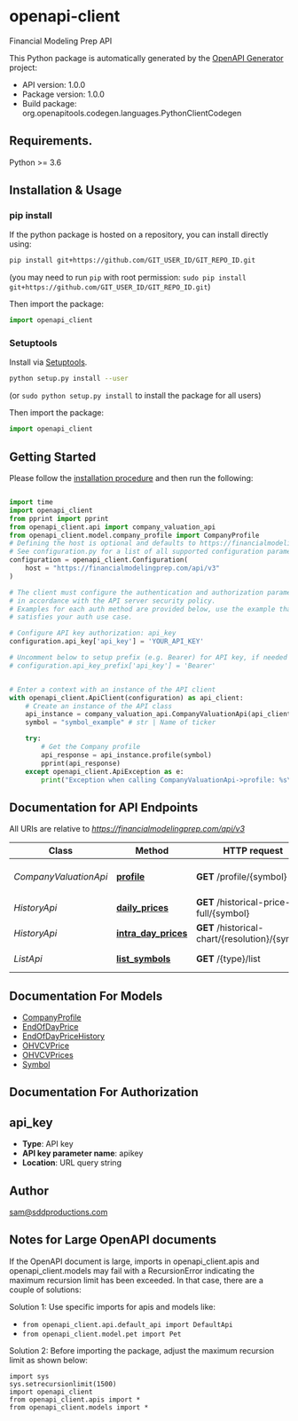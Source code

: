 # openapi-client
Financial Modeling Prep API

This Python package is automatically generated by the [OpenAPI Generator](https://openapi-generator.tech) project:

- API version: 1.0.0
- Package version: 1.0.0
- Build package: org.openapitools.codegen.languages.PythonClientCodegen

## Requirements.

Python >= 3.6

## Installation & Usage
### pip install

If the python package is hosted on a repository, you can install directly using:

```sh
pip install git+https://github.com/GIT_USER_ID/GIT_REPO_ID.git
```
(you may need to run `pip` with root permission: `sudo pip install git+https://github.com/GIT_USER_ID/GIT_REPO_ID.git`)

Then import the package:
```python
import openapi_client
```

### Setuptools

Install via [Setuptools](http://pypi.python.org/pypi/setuptools).

```sh
python setup.py install --user
```
(or `sudo python setup.py install` to install the package for all users)

Then import the package:
```python
import openapi_client
```

## Getting Started

Please follow the [installation procedure](#installation--usage) and then run the following:

```python

import time
import openapi_client
from pprint import pprint
from openapi_client.api import company_valuation_api
from openapi_client.model.company_profile import CompanyProfile
# Defining the host is optional and defaults to https://financialmodelingprep.com/api/v3
# See configuration.py for a list of all supported configuration parameters.
configuration = openapi_client.Configuration(
    host = "https://financialmodelingprep.com/api/v3"
)

# The client must configure the authentication and authorization parameters
# in accordance with the API server security policy.
# Examples for each auth method are provided below, use the example that
# satisfies your auth use case.

# Configure API key authorization: api_key
configuration.api_key['api_key'] = 'YOUR_API_KEY'

# Uncomment below to setup prefix (e.g. Bearer) for API key, if needed
# configuration.api_key_prefix['api_key'] = 'Bearer'


# Enter a context with an instance of the API client
with openapi_client.ApiClient(configuration) as api_client:
    # Create an instance of the API class
    api_instance = company_valuation_api.CompanyValuationApi(api_client)
    symbol = "symbol_example" # str | Name of ticker

    try:
        # Get the Company profile
        api_response = api_instance.profile(symbol)
        pprint(api_response)
    except openapi_client.ApiException as e:
        print("Exception when calling CompanyValuationApi->profile: %s\n" % e)
```

## Documentation for API Endpoints

All URIs are relative to *https://financialmodelingprep.com/api/v3*

Class | Method | HTTP request | Description
------------ | ------------- | ------------- | -------------
*CompanyValuationApi* | [**profile**](docs/CompanyValuationApi.md#profile) | **GET** /profile/{symbol} | Get the Company profile
*HistoryApi* | [**daily_prices**](docs/HistoryApi.md#daily_prices) | **GET** /historical-price-full/{symbol} | Get Ticker price
*HistoryApi* | [**intra_day_prices**](docs/HistoryApi.md#intra_day_prices) | **GET** /historical-chart/{resolution}/{symbol} | Get Ticker price
*ListApi* | [**list_symbols**](docs/ListApi.md#list_symbols) | **GET** /{type}/list | Get list of symbols


## Documentation For Models

 - [CompanyProfile](docs/CompanyProfile.md)
 - [EndOfDayPrice](docs/EndOfDayPrice.md)
 - [EndOfDayPriceHistory](docs/EndOfDayPriceHistory.md)
 - [OHVCVPrice](docs/OHVCVPrice.md)
 - [OHVCVPrices](docs/OHVCVPrices.md)
 - [Symbol](docs/Symbol.md)


## Documentation For Authorization


## api_key

- **Type**: API key
- **API key parameter name**: apikey
- **Location**: URL query string


## Author

sam@sddproductions.com


## Notes for Large OpenAPI documents
If the OpenAPI document is large, imports in openapi_client.apis and openapi_client.models may fail with a
RecursionError indicating the maximum recursion limit has been exceeded. In that case, there are a couple of solutions:

Solution 1:
Use specific imports for apis and models like:
- `from openapi_client.api.default_api import DefaultApi`
- `from openapi_client.model.pet import Pet`

Solution 2:
Before importing the package, adjust the maximum recursion limit as shown below:
```
import sys
sys.setrecursionlimit(1500)
import openapi_client
from openapi_client.apis import *
from openapi_client.models import *
```

